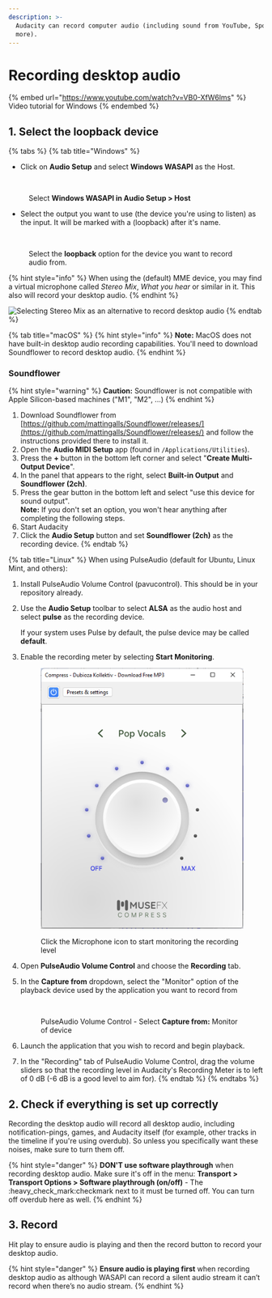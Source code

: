 ```yaml
---
description: >-
  Audacity can record computer audio (including sound from YouTube, Spotify and
  more).
---
```


# Recording desktop audio

{% embed url="https://www.youtube.com/watch?v=VB0-XfW6lms" %}
Video tutorial for Windows
{% endembed %}

## 1. Select the loopback device

{% tabs %}
{% tab title="Windows" %}
* Click on **Audio Setup** and select **Windows WASAPI** as the Host.

<figure><img src="../.gitbook/assets/Audio Setup Host Selection.png" alt=""><figcaption><p>Select <strong>Windows WASAPI in Audio Setup > Host</strong></p></figcaption></figure>

* Select the output you want to use (the device you're using to listen) as the input. It will be marked with a (loopback) after it's name.

<figure><img src="../.gitbook/assets/Loopback device selection.png" alt=""><figcaption><p>Select the <strong>loopback</strong> option for the device you want to record audio from.</p></figcaption></figure>

{% hint style="info" %}
When using the (default) MME device, you may find a virtual microphone called _Stereo Mix_, _What you hear_ or similar in it. This also will record your desktop audio.
{% endhint %}

![Selecting Stereo Mix as an alternative to record desktop audio](<../.gitbook/assets/Stereo Mix Recording option.png>)
{% endtab %}

{% tab title="macOS" %}
{% hint style="info" %}
**Note:** MacOS does not have built-in desktop audio recording capabilities. You'll need to download Soundflower to record desktop audio.
{% endhint %}

### Soundflower

{% hint style="warning" %}
**Caution:** Soundflower is not compatible with Apple Silicon-based machines ("M1", "M2", ...)
{% endhint %}

1. Download Soundflower from [https://github.com/mattingalls/Soundflower/releases/](https://github.com/mattingalls/Soundflower/releases/) and follow the instructions provided there to install it.
2. Open the **Audio MIDI Setup** app (found in `/Applications/Utilities`).
3. Press the **+** button in the bottom left corner and select "**Create Multi-Output Device**".
4. In the panel that appears to the right, select **Built-in Output** and **Soundflower (2ch)**.
5. Press the gear button in the bottom left and select "use this device for sound output".\
   **Note:** If you don't set an option, you won't hear anything after completing the following steps.
6. Start Audacity
7. Click the **Audio Setup** button and set **Soundflower (2ch)** as the recording device.
{% endtab %}

{% tab title="Linux" %}
When using PulseAudio (default for Ubuntu, Linux Mint, and others):

1. Install PulseAudio Volume Control (pavucontrol). This should be in your repository already.
2.  Use the **Audio Setup** toolbar to select **ALSA** as the audio host and select **pulse** as the recording device.

    If your system uses Pulse by default, the pulse device may be called **default**.
3.  Enable the recording meter by selecting **Start Monitoring**.

    <figure><img src="../.gitbook/assets/image (2) (2).png" alt=""><figcaption><p>Click the Microphone icon to start monitoring the recording level</p></figcaption></figure>
4. Open **PulseAudio Volume Control** and choose the **Recording** tab.
5.  In the **Capture from** dropdown, select the "Monitor" option of the playback device used by the application you want to record from

    <figure><img src="../.gitbook/assets/image (17).png" alt=""><figcaption><p>PulseAudio Volume Control - Select <strong>Capture from:</strong> Monitor of device</p></figcaption></figure>
6. Launch the application that you wish to record and begin playback.
7. In the "Recording" tab of PulseAudio Volume Control, drag the volume sliders so that the recording level in Audacity's Recording Meter is to left of 0 dB (-6 dB is a good level to aim for).
{% endtab %}
{% endtabs %}

## 2. Check if everything is set up correctly

Recording the desktop audio will record all desktop audio, including notification-pings, games, and Audacity itself (for example, other tracks in the timeline if you're using overdub). So unless you specifically want these noises, make sure to turn them off.

{% hint style="danger" %}
**DON'T use software playthrough** when recording desktop audio. Make sure it's off in the menu: **Transport > Transport Options > Software playthrough (on/off)** - The :heavy\_check\_mark:checkmark next to it must be turned off. You can turn off overdub here as well.
{% endhint %}

## 3. Record

Hit play to ensure audio is playing and then the record button to record your desktop audio.

{% hint style="danger" %}
**Ensure audio is playing first** when recording desktop audio as although WASAPI can record a silent audio stream it can’t record when there’s no audio stream.
{% endhint %}
